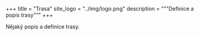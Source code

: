 +++
title = "Trasa"
site_logo = "../img/logo.png"
description = """Definice a popis trasy"""
+++

Nějaký popis a definice trasy.
